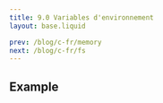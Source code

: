 ```yaml
---
title: 9.0 Variables d'environnement
layout: base.liquid

prev: /blog/c-fr/memory
next: /blog/c-fr/fs
---
```


## Example
